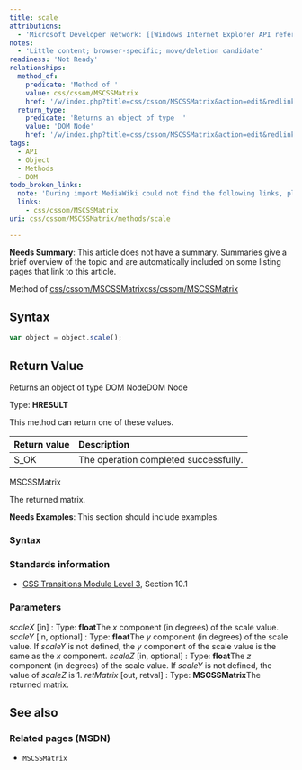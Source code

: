 ```yaml
---
title: scale
attributions:
  - 'Microsoft Developer Network: [[Windows Internet Explorer API reference](http://msdn.microsoft.com/en-us/library/ie/hh828809%28v=vs.85%29.aspx) Article]'
notes:
  - 'Little content; browser-specific; move/deletion candidate'
readiness: 'Not Ready'
relationships:
  method_of:
    predicate: 'Method of '
    value: css/cssom/MSCSSMatrix
    href: '/w/index.php?title=css/cssom/MSCSSMatrix&action=edit&redlink=1'
  return_type:
    predicate: 'Returns an object of type  '
    value: 'DOM Node'
    href: '/w/index.php?title=css/cssom/MSCSSMatrix&action=edit&redlink=1'
tags:
  - API
  - Object
  - Methods
  - DOM
todo_broken_links:
  note: 'During import MediaWiki could not find the following links, please fix and adjust this list.'
  links:
    - css/cssom/MSCSSMatrix
uri: css/cssom/MSCSSMatrix/methods/scale

---
```

**Needs Summary**: This article does not have a summary. Summaries give a brief overview of the topic and are automatically included on some listing pages that link to this article.

Method of [css/cssom/MSCSSMatrix](/w/index.php?title=css/cssom/MSCSSMatrix&action=edit&redlink=1)[css/cssom/MSCSSMatrix](/w/index.php?title=css/cssom/MSCSSMatrix&action=edit&redlink=1)

## <span>Syntax</span>

``` js
var object = object.scale();
```

## <span>Return Value</span>

Returns an object of type DOM NodeDOM Node

Type: **HRESULT**

This method can return one of these values.

|Return value|Description|
|:-----------|:----------|
|S\_OK|The operation completed successfully.|

MSCSSMatrix

The returned matrix.

**Needs Examples**: This section should include examples.

### <span>Syntax</span>

### <span>Standards information</span>

-   [CSS Transitions Module Level 3](http://go.microsoft.com/fwlink/p/?linkid=223140), Section 10.1

### <span>Parameters</span>

*scaleX* [in]
:   Type: **float**The *x* component (in degrees) of the scale value.
*scaleY* [in, optional]
:   Type: **float**The *y* component (in degrees) of the scale value. If *scaleY* is not defined, the *y* component of the scale value is the same as the *x* component.
*scaleZ* [in, optional]
:   Type: **float**The *z* component (in degrees) of the scale value. If *scaleY* is not defined, the value of *scaleZ* is 1.
*retMatrix* [out, retval]
:   Type: **MSCSSMatrix**The returned matrix.

## <span>See also</span>

### <span>Related pages (MSDN)</span>

-   `MSCSSMatrix`
